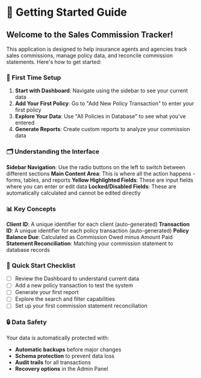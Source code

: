 # 🚀 Getting Started Guide

## Welcome to the Sales Commission Tracker!

This application is designed to help insurance agents and agencies track sales commissions, manage policy data, and reconcile commission statements. Here's how to get started:

### 🎯 First Time Setup

1. **Start with Dashboard**: Navigate using the sidebar to see your current data
2. **Add Your First Policy**: Go to "Add New Policy Transaction" to enter your first policy
3. **Explore Your Data**: Use "All Policies in Database" to see what you've entered
4. **Generate Reports**: Create custom reports to analyze your commission data

### 🗂️ Understanding the Interface

**Sidebar Navigation**: Use the radio buttons on the left to switch between different sections
**Main Content Area**: This is where all the action happens - forms, tables, and reports
**Yellow Highlighted Fields**: These are input fields where you can enter or edit data
**Locked/Disabled Fields**: These are automatically calculated and cannot be edited directly

### 📊 Key Concepts

**Client ID**: A unique identifier for each client (auto-generated)
**Transaction ID**: A unique identifier for each policy transaction (auto-generated)
**Policy Balance Due**: Calculated as Commission Owed minus Amount Paid
**Statement Reconciliation**: Matching your commission statement to database records

### 🎯 Quick Start Checklist

- [ ] Review the Dashboard to understand current data
- [ ] Add a new policy transaction to test the system
- [ ] Generate your first report
- [ ] Explore the search and filter capabilities
- [ ] Set up your first commission statement reconciliation

### 🔒 Data Safety

Your data is automatically protected with:
- **Automatic backups** before major changes
- **Schema protection** to prevent data loss
- **Audit trails** for all transactions
- **Recovery options** in the Admin Panel